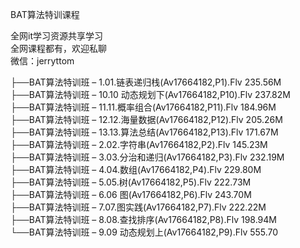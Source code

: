 BAT算法特训课程

全网it学习资源共享学习<br>全网课程都有，欢迎私聊<br>微信：jerryttom<br>

├──BAT算法特训班 – 1.01.链表递归栈(Av17664182,P1).Flv 235.56M<br> ├──BAT算法特训班 – 10.10 动态规划下(Av17664182,P10).Flv 237.82M<br> ├──BAT算法特训班 – 11.11.概率组合(Av17664182,P11).Flv 184.96M<br> ├──BAT算法特训班 – 12.12.海量数据(Av17664182,P12).Flv 205.26M<br> ├──BAT算法特训班 – 13.13.算法总结(Av17664182,P13).Flv 171.67M<br> ├──BAT算法特训班 – 2.02.字符串(Av17664182,P2).Flv 145.23M<br> ├──BAT算法特训班 – 3.03.分治和递归(Av17664182,P3).Flv 232.19M<br> ├──BAT算法特训班 – 4.04.数组(Av17664182,P4).Flv 229.80M<br> ├──BAT算法特训班 – 5.05.树(Av17664182,P5).Flv 222.73M<br> ├──BAT算法特训班 – 6.06 图(Av17664182,P6).Flv 243.70M<br> ├──BAT算法特训班 – 7.07.图实践(Av17664182,P7).Flv 222.22M<br> ├──BAT算法特训班 – 8.08.查找排序(Av17664182,P8).Flv 198.94M<br> └──BAT算法特训班 – 9.09 动态规划上(Av17664182,P9).Flv 555.70